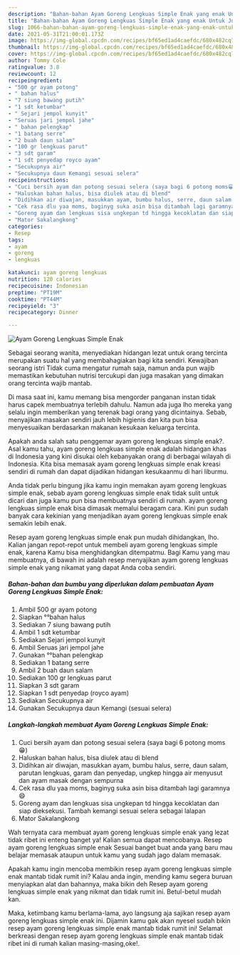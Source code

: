 ```yaml
---
description: "Bahan-bahan Ayam Goreng Lengkuas Simple Enak yang enak Untuk Jualan"
title: "Bahan-bahan Ayam Goreng Lengkuas Simple Enak yang enak Untuk Jualan"
slug: 1066-bahan-bahan-ayam-goreng-lengkuas-simple-enak-yang-enak-untuk-jualan
date: 2021-05-31T21:00:01.173Z
image: https://img-global.cpcdn.com/recipes/bf65ed1ad4caefdc/680x482cq70/ayam-goreng-lengkuas-simple-enak-foto-resep-utama.jpg
thumbnail: https://img-global.cpcdn.com/recipes/bf65ed1ad4caefdc/680x482cq70/ayam-goreng-lengkuas-simple-enak-foto-resep-utama.jpg
cover: https://img-global.cpcdn.com/recipes/bf65ed1ad4caefdc/680x482cq70/ayam-goreng-lengkuas-simple-enak-foto-resep-utama.jpg
author: Tommy Cole
ratingvalue: 3.8
reviewcount: 12
recipeingredient:
- "500 gr ayam potong"
- " bahan halus"
- "7 siung bawang putih"
- "1 sdt ketumbar"
- " Sejari jempol kunyit"
- "Seruas jari jempol jahe"
- " bahan pelengkap"
- "1 batang serre"
- "2 buah daun salam"
- "100 gr lengkuas parut"
- "3 sdt garam"
- "1 sdt penyedap royco ayam"
- "Secukupnya air"
- "Secukupnya daun Kemangi sesuai selera"
recipeinstructions:
- "Cuci bersih ayam dan potong sesuai selera (saya bagi 6 potong moms😁)"
- "Haluskan bahan halus, bisa diulek atau di blend"
- "Didihkan air diwajan, masukkan ayam, bumbu halus, serre, daun salam, parutan lengkuas, garam dan penyedap, ungkep hingga air menyusut dan ayam masak dengan sempurna"
- "Cek rasa dlu yaa moms, baginyg suka asin bisa ditambah lagi garamnya😄"
- "Goreng ayam dan lengkuas sisa ungkepan td hingga kecoklatan dan siap dieksekusi. Tambah kemangi sesuai selera sebagai lalapan"
- "Mator Sakalangkong"
categories:
- Resep
tags:
- ayam
- goreng
- lengkuas

katakunci: ayam goreng lengkuas 
nutrition: 120 calories
recipecuisine: Indonesian
preptime: "PT19M"
cooktime: "PT44M"
recipeyield: "3"
recipecategory: Dinner

---
```



![Ayam Goreng Lengkuas Simple Enak](https://img-global.cpcdn.com/recipes/bf65ed1ad4caefdc/680x482cq70/ayam-goreng-lengkuas-simple-enak-foto-resep-utama.jpg)

Sebagai seorang wanita, menyediakan hidangan lezat untuk orang tercinta merupakan suatu hal yang membahagiakan bagi kita sendiri. Kewajiban seorang istri Tidak cuma mengatur rumah saja, namun anda pun wajib memastikan kebutuhan nutrisi tercukupi dan juga masakan yang dimakan orang tercinta wajib mantab.

Di masa  saat ini, kamu memang bisa mengorder panganan instan tidak harus capek membuatnya terlebih dahulu. Namun ada juga lho mereka yang selalu ingin memberikan yang terenak bagi orang yang dicintainya. Sebab, menyajikan masakan sendiri jauh lebih higienis dan kita pun bisa menyesuaikan berdasarkan makanan kesukaan keluarga tercinta. 



Apakah anda salah satu penggemar ayam goreng lengkuas simple enak?. Asal kamu tahu, ayam goreng lengkuas simple enak adalah hidangan khas di Indonesia yang kini disukai oleh kebanyakan orang di berbagai wilayah di Indonesia. Kita bisa memasak ayam goreng lengkuas simple enak kreasi sendiri di rumah dan dapat dijadikan hidangan kesukaanmu di hari liburmu.

Anda tidak perlu bingung jika kamu ingin memakan ayam goreng lengkuas simple enak, sebab ayam goreng lengkuas simple enak tidak sulit untuk dicari dan juga kamu pun bisa membuatnya sendiri di rumah. ayam goreng lengkuas simple enak bisa dimasak memalui beragam cara. Kini pun sudah banyak cara kekinian yang menjadikan ayam goreng lengkuas simple enak semakin lebih enak.

Resep ayam goreng lengkuas simple enak pun mudah dihidangkan, lho. Kalian jangan repot-repot untuk membeli ayam goreng lengkuas simple enak, karena Kamu bisa menghidangkan ditempatmu. Bagi Kamu yang mau membuatnya, di bawah ini adalah resep menyajikan ayam goreng lengkuas simple enak yang nikamat yang dapat Anda coba sendiri.

<!--inarticleads1-->

##### Bahan-bahan dan bumbu yang diperlukan dalam pembuatan Ayam Goreng Lengkuas Simple Enak:

1. Ambil 500 gr ayam potong
1. Siapkan  °°bahan halus
1. Sediakan 7 siung bawang putih
1. Ambil 1 sdt ketumbar
1. Sediakan  Sejari jempol kunyit
1. Ambil Seruas jari jempol jahe
1. Gunakan  °°bahan pelengkap
1. Sediakan 1 batang serre
1. Ambil 2 buah daun salam
1. Sediakan 100 gr lengkuas parut
1. Siapkan 3 sdt garam
1. Siapkan 1 sdt penyedap (royco ayam)
1. Sediakan Secukupnya air
1. Gunakan Secukupnya daun Kemangi (sesuai selera)




<!--inarticleads2-->

##### Langkah-langkah membuat Ayam Goreng Lengkuas Simple Enak:

1. Cuci bersih ayam dan potong sesuai selera (saya bagi 6 potong moms😁)
1. Haluskan bahan halus, bisa diulek atau di blend
1. Didihkan air diwajan, masukkan ayam, bumbu halus, serre, daun salam, parutan lengkuas, garam dan penyedap, ungkep hingga air menyusut dan ayam masak dengan sempurna
1. Cek rasa dlu yaa moms, baginyg suka asin bisa ditambah lagi garamnya😄
1. Goreng ayam dan lengkuas sisa ungkepan td hingga kecoklatan dan siap dieksekusi. Tambah kemangi sesuai selera sebagai lalapan
1. Mator Sakalangkong




Wah ternyata cara membuat ayam goreng lengkuas simple enak yang lezat tidak ribet ini enteng banget ya! Kalian semua dapat mencobanya. Resep ayam goreng lengkuas simple enak Sesuai banget buat anda yang baru mau belajar memasak ataupun untuk kamu yang sudah jago dalam memasak.

Apakah kamu ingin mencoba membikin resep ayam goreng lengkuas simple enak mantab tidak rumit ini? Kalau anda ingin, mending kamu segera buruan menyiapkan alat dan bahannya, maka bikin deh Resep ayam goreng lengkuas simple enak yang nikmat dan tidak rumit ini. Betul-betul mudah kan. 

Maka, ketimbang kamu berlama-lama, ayo langsung aja sajikan resep ayam goreng lengkuas simple enak ini. Dijamin kamu gak akan nyesel sudah bikin resep ayam goreng lengkuas simple enak mantab tidak rumit ini! Selamat berkreasi dengan resep ayam goreng lengkuas simple enak mantab tidak ribet ini di rumah kalian masing-masing,oke!.

